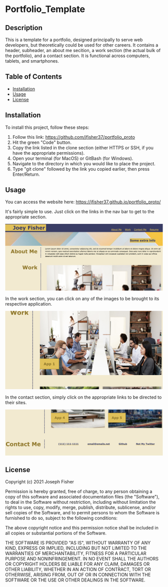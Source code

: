 # Portfolio_Template

## Description
This is a template for a portfolio, designed principally to serve web developers, but theoretically could be used for other careers. It contains a header, subheader, an about me secition, a work section (the actual bulk of the portfolio), and a contact section. It is functional across computers, tablets, and smartphones. 

## Table of Contents 
- [Installation](#installation)
- [Usage](#usage)
- [License](#license)

## Installation
To install this project, follow these steps:

1) Follow this link: https://github.com/jfisher37/portfolio_proto
2) Hit the green "Code" button.
3) Copy the link listed in the clone section (either HTTPS or SSH, if you have the appropriate permissions). 
4) Open your terminal (for MacOS) or GitBash (for Windows). 
5) Navigate to the directory in which you would like to place the project.
6) Type "git clone" followed by the link you copied earlier, then press Enter/Return.

## Usage
You can access the website here: 
https://jfisher37.github.io/portfolio_proto/

It's fairly simple to use. Just click on the links in the nav bar to get to the appropriate section. 

![screenshot of top of webpage](assets/images/proto_portfolio_screenshot.png)

In the work section, you can click on any of the images to be brought to its respective application.

![work section](assets/images/work_screenshot.png)

In the contact section, simply click on the appropriate links to be directed to their sites.

![contact section](assets/images/contact_screenshot.png)

   

## License
Copyright (c) 2021 Joseph Fisher

Permission is hereby granted, free of charge, to any person obtaining a copy
of this software and associated documentation files (the "Software"), to deal
in the Software without restriction, including without limitation the rights
to use, copy, modify, merge, publish, distribute, sublicense, and/or sell
copies of the Software, and to permit persons to whom the Software is
furnished to do so, subject to the following conditions:

The above copyright notice and this permission notice shall be included in all
copies or substantial portions of the Software.

THE SOFTWARE IS PROVIDED "AS IS", WITHOUT WARRANTY OF ANY KIND, EXPRESS OR
IMPLIED, INCLUDING BUT NOT LIMITED TO THE WARRANTIES OF MERCHANTABILITY,
FITNESS FOR A PARTICULAR PURPOSE AND NONINFRINGEMENT. IN NO EVENT SHALL THE
AUTHORS OR COPYRIGHT HOLDERS BE LIABLE FOR ANY CLAIM, DAMAGES OR OTHER
LIABILITY, WHETHER IN AN ACTION OF CONTRACT, TORT OR OTHERWISE, ARISING FROM,
OUT OF OR IN CONNECTION WITH THE SOFTWARE OR THE USE OR OTHER DEALINGS IN THE
SOFTWARE.

